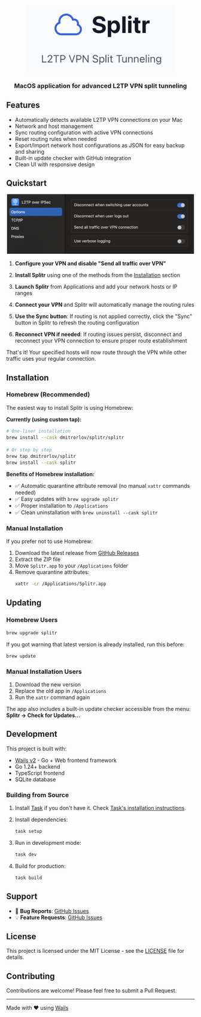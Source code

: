 <p align="center">
<img src="assets/main.png" width="400px" alt="Splitr" />
<h3 align="center">MacOS application for advanced L2TP VPN split tunneling</h3>
</p>

## Features

- Automatically detects available L2TP VPN connections on your Mac
- Network and host management
- Sync routing configuration with active VPN connections
- Reset routing rules when needed
- Export/Import network host configurations as JSON for easy backup and sharing
- Built-in update checker with GitHub integration
- Clean UI with responsive design

## Quickstart

<p align="center">
<img src="assets/settings.png" width="500px" alt="Send all traffic over VPN"/>
</p>

1. **Configure your VPN and disable "Send all traffic over VPN"**

3. **Install Splitr** using one of the methods from the [Installation](#installation) section

4. **Launch Splitr** from Applications and add your network hosts or IP ranges

5. **Connect your VPN** and Splitr will automatically manage the routing rules

6. **Use the Sync button**: If routing is not applied correctly, click the "Sync" button in Splitr to refresh the routing configuration

7. **Reconnect VPN if needed**: If routing issues persist, disconnect and reconnect your VPN connection to ensure proper route establishment

That's it! Your specified hosts will now route through the VPN while other traffic uses your regular connection.

## Installation

### Homebrew (Recommended)

The easiest way to install Splitr is using Homebrew:

**Currently (using custom tap):**
```bash
# One-liner installation  
brew install --cask dmitrorlov/splitr/splitr

# Or step by step
brew tap dmitrorlov/splitr
brew install --cask splitr
```

**Benefits of Homebrew installation:**
- ✅ Automatic quarantine attribute removal (no manual `xattr` commands needed)
- ✅ Easy updates with `brew upgrade splitr`
- ✅ Proper installation to `/Applications`
- ✅ Clean uninstallation with `brew uninstall --cask splitr`

### Manual Installation

If you prefer not to use Homebrew:

1. Download the latest release from [GitHub Releases](https://github.com/dmitrorlov/splitr/releases)
2. Extract the ZIP file
3. Move `Splitr.app` to your `/Applications` folder
4. Remove quarantine attributes:
   ```bash
   xattr -cr /Applications/Splitr.app
   ```

## Updating

### Homebrew Users
```bash
brew upgrade splitr
```

If you got warning that latest version is already installed, run this before:

```bash
brew update
```

### Manual Installation Users
1. Download the new version
2. Replace the old app in `/Applications`
3. Run the `xattr` command again

The app also includes a built-in update checker accessible from the menu: **Splitr → Check for Updates...**

## Development

This project is built with:
- [Wails v2](https://wails.io/) - Go + Web frontend framework
- Go 1.24+ backend
- TypeScript frontend
- SQLite database

### Building from Source

1. Install [Task](https://taskfile.dev/) if you don't have it. Check [Task's installation instructions](https://taskfile.dev/installation/).

2. Install dependencies:
   ```bash
   task setup
   ```

3. Run in development mode:
   ```bash
   task dev
   ```

4. Build for production:
   ```bash
   task build
   ```

## Support

- 🐛 **Bug Reports**: [GitHub Issues](https://github.com/dmitrorlov/splitr/issues)
- 💡 **Feature Requests**: [GitHub Issues](https://github.com/dmitrorlov/splitr/issues)

## License

This project is licensed under the MIT License - see the [LICENSE](LICENSE) file for details.

## Contributing

Contributions are welcome! Please feel free to submit a Pull Request.

---

Made with ❤️ using [Wails](https://wails.io/)
